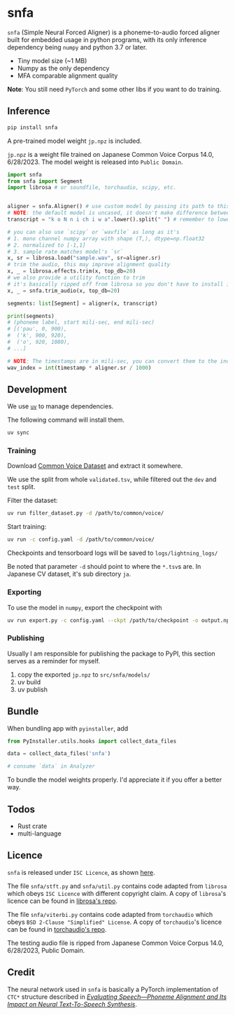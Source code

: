 # snfa

`snfa` (Simple Neural Forced Aligner) is a phoneme-to-audio forced aligner built for embedded usage in python programs, with its only inference dependency being `numpy` and python 3.7 or later.

- Tiny model size (~1 MB)
- Numpy as the only dependency
- MFA comparable alignment quality

**Note**: You still need `PyTorch` and some other libs if you want to do training.

## Inference

```bash
pip install snfa
```

A pre-trained model weight `jp.npz` is included.

`jp.npz` is a weight file trained on Japanese Common Voice Corpus 14.0, 6/28/2023. The model weight is released into `Public Domain`.

```python
import snfa
from snfa import Segment
import librosa # or soundfile, torchaudio, scipy, etc.


aligner = snfa.Aligner() # use custom model by passing its path to this function
# NOTE: the default model is uncased, it doesn't make difference between `U` and `u`
transcript = "k o N n i ch i w a".lower().split(" ") # remember to lower it here

# you can also use `scipy` or `wavfile` as long as it's 
# 1. mono channel numpy array with shape (T,), dtype=np.float32
# 2. normalized to [-1,1]
# 3. sample rate matches model's `sr`
x, sr = librosa.load("sample.wav", sr=aligner.sr)
# trim the audio, this may improve alignment quality
x, _ = librosa.effects.trim(x, top_db=20)
# we also provide a utility function to trim
# it's basically ripped off from librosa so you don't have to install it
x, _ = snfa.trim_audio(x, top_db=20)

segments: list[Segment] = aligner(x, transcript)

print(segments)
# (phoneme label, start mili-sec, end mili-sec)
# [('pau', 0, 900),
#  ('k', 900, 920),
#  ('o', 920, 1080),
# ...]

# NOTE: The timestamps are in mili-sec, you can convert them to the indices on wavform by
wav_index = int(timestamp * aligner.sr / 1000)
```

## Development

We use [`uv`](https://docs.astral.sh/uv/) to manage dependencies.

The following command will install them.

```bash
uv sync
```

### Training

Download [Common Voice Dataset](https://commonvoice.mozilla.org/en) and extract it somewhere.

We use the split from whole `validated.tsv`, while filtered out the `dev` and `test` split.

Filter the dataset:
```bash
uv run filter_dataset.py -d /path/to/common/voice/
```

Start training:
```bash
uv run -c config.yaml -d /path/to/common/voice/
```

Checkpoints and tensorboard logs will be saved to `logs/lightning_logs/`

Be noted that parameter `-d` should point to where the `*.tsv`s are. In Japanese CV dataset, it's sub directory `ja`.

### Exporting

To use the model in `numpy`, export the checkpoint with

```bash
uv run export.py -c config.yaml --ckpt /path/to/checkpoint -o output.npz
```

### Publishing

Usually I am responsible for publishing the package to PyPI, this section serves as a reminder for myself.

1. copy the exported `jp.npz` to `src/snfa/models/`
2. uv build
3. uv publish

## Bundle

When bundling app with `pyinstaller`, add

```python
from PyInstaller.utils.hooks import collect_data_files

data = collect_data_files('snfa')

# consume `data` in Analyzer
```

To bundle the model weights properly. I'd appreciate it if you offer a better way.

## Todos

- Rust crate
- multi-language

## Licence

`snfa` is released under `ISC Licence`, as shown [here](/LICENCE).

The file `snfa/stft.py` and `snfa/util.py` contains code adapted from `librosa` which obeys `ISC Licence` with different copyright claim. A copy of `librosa`'s licence can be found in [librosa's repo](https://github.com/librosa/librosa/blob/main/LICENSE.md).

The file `snfa/viterbi.py` contains code adapted from `torchaudio` which obeys `BSD 2-Clause "Simplified" License`. A copy of `torchaudio`'s licence can be found in [torchaudio's repo](https://github.com/pytorch/audio/blob/main/LICENSE).

The testing audio file is ripped from Japanese Common Voice Corpus 14.0, 6/28/2023, Public Domain.

## Credit

The neural network used in `snfa` is basically a PyTorch implementation of `CTC*` structure described in [_Evaluating Speech—Phoneme Alignment and Its Impact on Neural Text-To-Speech Synthesis_](https://www.audiolabs-erlangen.de/resources/NLUI/2023-ICASSP-eval-alignment-tts).
